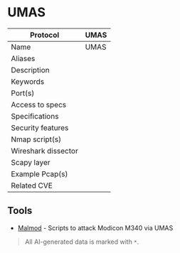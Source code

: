 # UMAS

| Protocol | UMAS |
|---|---|
| Name | UMAS |
| Aliases |  |
| Description |  |
| Keywords |  |
| Port(s) |  |
| Access to specs |  |
| Specifications |  |
| Security features |  |
| Nmap script(s) |  |
| Wireshark dissector |  |
| Scapy layer |  |
| Example Pcap(s) |  |
| Related CVE |  |

## Tools
- [Malmod](https://github.com/mliras/malmod) - Scripts to attack Modicon M340 via UMAS

> All AI-generated data is marked with `*`.
